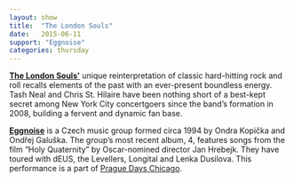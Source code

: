 ```yaml
---
layout: show
title:  "The London Souls"
date:   2015-06-11
support: "Eggnoise"
categories: thursday
---
```


**[The London Souls'](http://thelondonsouls.com "The London Souls")** unique reinterpretation of classic hard-hitting rock and roll recalls elements of the past with an ever-present boundless energy. Tash Neal and Chris St. Hilaire have been nothing short of a best-kept secret among New York City concertgoers since the band’s formation in 2008, building a fervent and dynamic fan base.

**[Eggnoise](http://eggnoise.cz "Eggnoise")** is a Czech music group formed circa 1994 by Ondra Kopička and Ondřej Galuška. The group’s most recent album, 4, features songs from the film “Holy Quaternity” by Oscar-nomined director Jan Hrebejk. They have toured with dEUS, the Levellers, Longital and Lenka Dusilova. This performance is a part of [Prague Days Chicago](http://praguedayschicago.com "Prague Days Chicago").